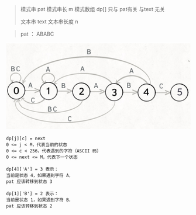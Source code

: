 > 模式串 pat 模式串长 m  模式数组 dp[] 只与 pat有关 与text 无关
>
>文本串 text 文本串长度 n


> pat ： ABABC

![状态转移](./KMP.png)

```
dp[j][c] = next
0 <= j < M，代表当前的状态
0 <= c < 256，代表遇到的字符（ASCII 码）
0 <= next <= M，代表下⼀个状态

dp[4]['A'] = 3 表⽰：
当前是状态 4，如果遇到字符 A，
pat 应该转移到状态 3

dp[1]['B'] = 2 表⽰：
当前是状态 1，如果遇到字符 B，
pat 应该转移到状态 2
```

